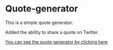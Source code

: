# Quote-generator
This is a simple quote generator.

Added the ability to share a quote on Twitter.

[You can see the quote generator by clicking here](https://anastasiagrinchik.github.io/quote-generator/)
